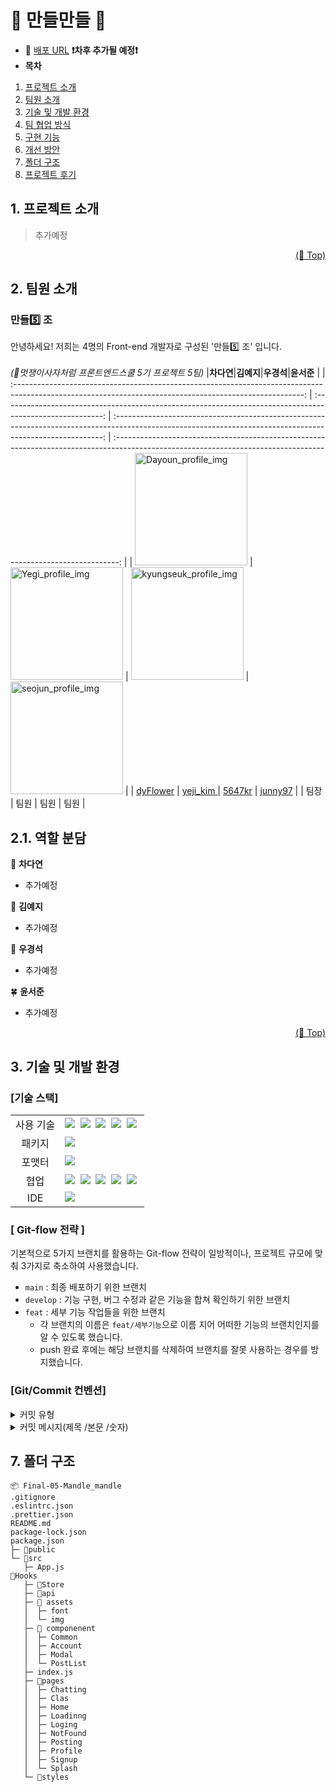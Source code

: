 # <span id="top">🧤 만들만들 🧤</span>
* 🔗 [배포 URL](차후추가)  **❗️차후 추가될 예정❗️**
* **목차**
1. [프로젝트 소개](#1-프로젝트-소개)
2. [팀원 소개](#2-팀원-소개)
3. [기술 및 개발 환경](#3-기술-및-개발-환경)
4. [팀 협업 방식](#4-팀-협업-방식)
5. [구현 기능](#5-구현-기능)
6. [개선 방안](#6-개선-노력)
8. [폴더 구조](#8-폴더-구조)
9. [프로젝트 후기](#9-프로젝트-후기)


## 1. 프로젝트 소개

> 추가예정
<p align="right"><a href="#top">(🔼 Top)</a></p>

## 2. 팀원 소개
### 만들5️⃣ 조
안녕하세요! 저희는 4명의 Front-end 개발자로 구성된 '만들5️⃣ 조' 입니다.<br/> <br/>
_(🦁멋쟁이사자처럼 프론트엔드스쿨 5기 프로젝트 5팀)_
|**차다연**|**김예지**|**우경석**|**윤서준** |
| :------------------------------------------------------------------------------------------------------------------------------------------------------: | :-------------------------------------------------------------------------------------------------------: | :---------------------------------------------------------------------------------------------------------------------------------------------------------: | :-------------------------------------------------------------------------------------------------------------------------------------------------------------: |
| <img width="180" alt="Dayoun_profile_img" src="https://avatars.githubusercontent.com/u/105140201?v=4"> | <img width="180"  alt="Yegi_profile_img" src="https://likelion.notion.site/image/https%3A%2F%2Fs3-us-west-2.amazonaws.com%2Fsecure.notion-static.com%2F23901406-5d30-4f87-a166-03a79e52a991%2FKakaoTalk_Photo_2023-02-28-20-38-30.jpeg?table=block&id=f41783c9-bc51-4c24-ad37-de2caf59e1bd&spaceId=c69962b0-3951-485b-b10a-5bb29576bba8&width=2000&userId=&cache=v2"> | <img width="180" alt="kyungseuk_profile_img" src="https://cdn.discordapp.com/attachments/1114083723663650887/1114083747642482728/1668348982968.jpg"> | <img width="180" alt="seojun_profile_img" src="https://avatars.githubusercontent.com/u/72855681?v=4" > |
| [dyFlower](https://github.com/Da-Youn) | [	yeji_kim ](https://github.com/yejify) | [5647kr](https://github.com/5647kr) | [junny97](https://github.com/junny97) |
| 팀장 | 팀원 | 팀원 | 팀원 |

## 2.1. 역할 분담
🌻 **차다연**

- 추가예정


🌷 **김예지**

- 추가예정


🌳 **우경석**

- 추가예정


🍀 **윤서준**

- 추가예정

<p align="right"><a href="#top">(🔼 Top)</a></p>

## 3. 기술 및 개발 환경
### [기술 스택]

<table>
<tr>
 <td align="center">사용 기술</td>
 <td>
  <img src="https://img.shields.io/badge/React-61DAFB?style=for-the-badge&logo=React&logoColor=ffffff"/>&nbsp  
  <img src="https://img.shields.io/badge/Recoil-764ABC?style=for-the-badge&logo=Redux&logoColor=white"/>&nbsp 
   <img src= "https://img.shields.io/badge/Axios-5A29E4?style=for-the-badge&logo=axios&logoColor=white"/>&nbsp 
   <img src="https://img.shields.io/badge/React%20Router-CA4245?style=for-the-badge&logo=ReactRouter&logoColor=white"/>&nbsp 
  <img src="https://img.shields.io/badge/styled--components-DB7093?style=for-the-badge&logo=styled-components&logoColor=white"/>&nbsp 
 </td>
</tr>
<tr>
 <td align="center">패키지</td>
 <td>
    <img src="https://img.shields.io/badge/npm-CB3837?style=for-the-badge&logo=NPM&logoColor=ffffff"/>&nbsp 
  </td>
</tr>
<tr>
 <td align="center">포맷터</td>
 <td>
  <img src="https://img.shields.io/badge/Prettier-373338?style=for-the-badge&logo=Prettier&logoColor=ffffff"/>&nbsp 
 </td>
</tr>
<tr>
 <td align="center">협업</td>
 <td>
    <img src="https://img.shields.io/badge/Git-F05032?style=for-the-badge&logo=Git&logoColor=white"/>&nbsp
    <img src="https://img.shields.io/badge/GitHub-181717?style=for-the-badge&logo=GitHub&logoColor=white"/>&nbsp
    <img src="https://img.shields.io/badge/Notion-5a5d69?style=for-the-badge&logo=Notion&logoColor=white"/>&nbsp
    <img src="https://img.shields.io/badge/Discord-4263f5?style=for-the-badge&logo=Discord&logoColor=white"/>&nbsp 
    <img src="https://img.shields.io/badge/Figma-d90f42?style=for-the-badge&logo=Figma&logoColor=white"/>&nbsp  
 </td>
</tr>
<tr>
 <td align="center">IDE</td>
 <td>
    <img src="https://img.shields.io/badge/VSCode-007ACC?style=for-the-badge&logo=Visual%20Studio%20Code&logoColor=white"/>&nbsp
</tr>
</table>

### [ Git-flow 전략 ]
기본적으로 5가지 브랜치를 활용하는 Git-flow 전략이 일방적이나, 프로젝트 규모에 맞춰 3가지로 축소하여 사용했습니다.

- `main` : 최종 배포하기 위한 브랜치
- `develop` : 기능 구현, 버그 수정과 같은 기능을 합쳐 확인하기 위한 브랜치
- `feat` : 세부 기능 작업들을 위한 브랜치
  - 각 브랜치의 이름은 `feat/세부기능`으로 이름 지어 어떠한 기능의 브랜치인지를 알 수 있도록 했습니다.
  - push 완료 후에는 해당 브랜치를 삭제하여 브랜치를 잘못 사용하는 경우를 방지했습니다.

### [Git/Commit 컨벤션]
<details>
<summary>커밋 유형</summary>
<div markdown="1">

```
✨ Feat: 새로운 기능 추가
🐛 Fix: 버그 수정
📝 Docs: 리드미 등 문서 수정, 라이브러리 설치
🎨 Style: 코드 포맷팅, 세미콜론 누락, 코드 변경이 없는 경우
🖌 Design: UI 디자인 변경
🔨 Refactor: 코드 리팩토링
🤔 Test: 테스트 코드, 리팩토링 테스트 코드 추가
⚙ Chore: 빌드 업무 수정, 패키지 매니저 수정
🗒 Rename: 파일명 혹은 폴더명 수정, 위치 옮기기
🔥 Remove: 파일 삭제
```

 </div>
 </details>

<details>
<summary>커밋 메시지(제목 /본문 /숫자)</summary>
<div markdown="1">

 ```
 git commit -m "[✨Feat] 로그인 기능 구현 #13 //제목

    - 로그인 유효성 검사 //본문
    - 로그인 정보 서버로 전송" //본문
 ```
 
 </div>
</details>


## 7. 폴더 구조
```
📦 Final-05-Mandle_mandle
.gitignore
.eslintrc.json
.prettier.json
README.md
package-lock.json
package.json
├─ 📁public
└─ 📁src
   ├─ App.js
📁Hooks
   ├─ 📁Store
   ├─ 📁api
   ├─ 📁 assets
   │  ├─ font
   │  └─ img
   ├─ 📁 componenent
   │  ├─ Common
   │  ├─ Account
   │  ├─ Modal
   │  └─ PostList
   ├─ index.js
   ├─ 📁pages
   │  ├─ Chatting
   │  ├─ Clas
   │  ├─ Home
   │  ├─ Loadinng
   │  ├─ Loging
   │  ├─ NotFound
   │  ├─ Posting
   │  ├─ Profile
   │  ├─ Signup
   │  └─ Splash
   └─ 📁styles
```


